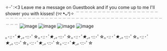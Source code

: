 ✧･ﾟ:<3 Leave me a message on Guestbook and if you come up to me I'll shower you with kisses! (୨୧ ❛ᴗ❛)✧
﹉﹉﹉﹉﹉﹉﹉﹉﹉﹉﹉﹉﹉﹉﹉﹉﹉﹉﹉﹉﹉﹉﹉﹉﹉﹉﹉﹉﹉﹉﹉﹉﹉﹉﹉﹉﹉﹉﹉﹉﹉﹉﹉﹉﹉﹉﹉﹉﹉﹉﹉﹉﹉﹉﹉﹉﹉﹉
![image](https://github.com/ForeverTainted/ForeverTainted/assets/155183784/e24da1b4-b18d-435c-8511-b88a340d6758)
![image](https://github.com/ForeverTainted/ForeverTainted/assets/155183784/4ef0a466-71e8-41ba-99b0-06e0d1779cc6)
![image](https://github.com/ForeverTainted/ForeverTainted/assets/155183784/4123a8a0-faf1-439c-93f7-caefb3dc80ef)
![image](https://github.com/ForeverTainted/ForeverTainted/assets/155183784/34492fcb-bf42-4f24-aa17-0a7c01f43da1)

｡･:*:･ﾟ★,｡･:*:･ﾟ☆｡･:*:･ﾟ★,｡･:*:･ﾟ☆｡･:*:･ﾟ★,｡･:*:･ﾟ☆｡･:*:･ﾟ★,｡･:*:･ﾟ☆｡･:*:･ﾟ★,｡･:*:･ﾟ☆｡･:*:･ﾟ★,｡･:*:･ﾟ☆｡･:*:･ﾟ★,｡･:*:･ﾟ☆

